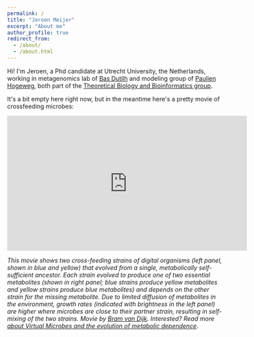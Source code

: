 ```yaml
---
permalink: /
title: "Jeroen Meijer"
excerpt: "About me"
author_profile: true
redirect_from:
  - /about/
  - /about.html
---
```

Hi! I'm Jeroen, a Phd candidate at Utrecht University, the Netherlands, working in metagenomics lab of [Bas Dutilh](https://tbb.bio.uu.nl/dutilh/) and modeling group of [Paulien Hogeweg](https://tbb.bio.uu.nl/ph/), both part of the [Theoretical Biology and Bioinformatics group](https://tbb.bio.uu.nl/).

It's a bit empty here right now, but in the meantime here's a pretty movie of crossfeeding microbes:

<iframe width="560" height="315" src="https://www.youtube.com/embed/NO8rfF82PH8" title="YouTube video player" frameborder="0" allow="accelerometer; autoplay; clipboard-write; encrypted-media; gyroscope; picture-in-picture" allowfullscreen></iframe>

*This movie shows two cross-feeding strains of digital organisms (left panel, shown in blue and yellow) that evolved from a single, metabolically self-sufficient ancestor. Each strain evolved to produce one of two essential metabolites (shown in right panel; blue strains produce yellow metabolites and yellow strains produce blue metabolites) and depends on the other strain for the missing metabolite. Due to limited diffusion of metabolites in the environment, growth rates (indicated with brightness in the left panel) are higher where microbes are close to their partner strain, resulting in self-mixing of the two strains. Movie by [Bram van Dijk](https://www.bramvandijk.com). Interested? Read more [about Virtual Microbes and the evolution of metabolic dependence](https://doi.org/10.1038/s42003-020-1107-x)*. 
